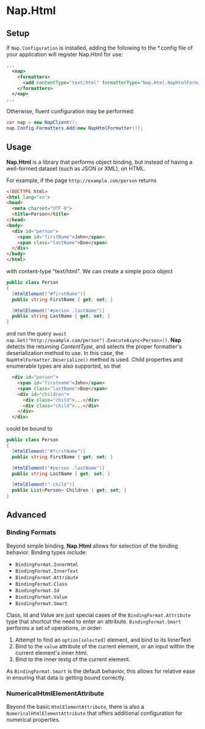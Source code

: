 Nap.Html
========

## Setup

If `Nap.Configuration` is installed, adding the following to the *.config file of your application will register Nap.Html for use:
```xml
...
  <nap>
    <formatters>
      <add contentType="text/html" formatterType="Nap.Html.NapHtmlFormatter, Nap.Html" />
    </formatters>
  </nap>
...
```

Otherwise, fluent configuration may be performed:

```c#
var nap = new NapClient();
nap.Config.Formatters.Add(new NapHtmlFormatter());
```

## Usage

**Nap.Html** is a library that performs object binding, but instead of having a well-formed dataset (such as JSON or XML), on HTML.

For example, if the page `http://example.com/person` returns

```html
<!DOCTYPE html>
<html lang="en">
<head>
  <meta charset="UTF-8">
  <title>Person</title>
</head>
<body>
  <div id="person">
    <span id="firstName">John</span>
    <span class="lastName">Doe</span>
  </div>
</body>
</html>
```

with content-type "text/html".  We can create a simple poco object

```c#
public class Person
{
  [HtmlElement("#firstName")]
  public string FirstName { get; set; }

  [HtmlElement("#person .lastName")]
  public string LastName { get; set; }
}
```

and run the query `await nap.Get("http://example.com/person").ExecuteAsync<Person>()`.  **Nap** detects the returning *ContentType*, and selects the proper formatter's deserialization method to use.  In this case, the `NapHtmlFormatter.Deserialize()` method is used.  Child properties and enumerable types are also supported, so that

```html
  <div id="person">
    <span id="firstname">John</span>
    <span class="lastName">Doe</span>
    <div id="children">
      <div class="child">...</div>
      <div class="child">...</div>
    </div>
  </div>
```

could be bound to

```c#
public class Person
{
  [HtmlElement("#firstName")]
  public string FirstName { get; set; }

  [HtmlElement("#person .lastName")]
  public string LastName { get; set; }

  [HtmlElement(".child")]
  public List<Person> Children { get; set; }
}
```
## Advanced

### Binding Formats

Beyond simple binding, **Nap.Html** allows for selection of the binding behavior.  Binding types include:

 - `BindingFormat.InnerHtml`
 - `BindingFormat.InnerText`
 - `BindingFormat.Attribute`
 - `BindingFormat.Class`
 - `BindingFormat.Id`
 - `BindingFormat.Value`
 - `BindingFormat.Smart`

Class, Id and Value are just special cases of the `BindingFormat.Attribute` type that shortcut the need to enter an attribute.  `BindingFormat.Smart` performs a set of operations, in order:
 1. Attempt to find an `option[selected]` element, and bind to its InnerText
 2. Bind to the `value` attribute of the current element, or an input within the current element's inner html.
 3. Bind to the inner textg of the current element.

As `BindingFormat.Smart` is the default behavior, this allows for relative ease in ensuring that data is getting bound correctly.

### NumericalHtmlElementAttribute

Beyond the basic `HtmlElementAttribute`, there is also a `NumericalHtmlElementAttribute` that offers additional configuration for numerical properties.
